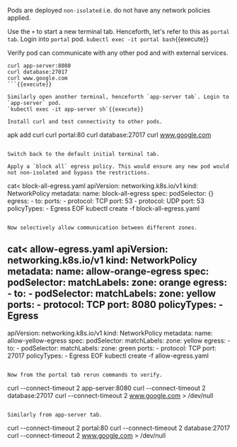 
Pods are deployed `non-isolated` i.e. do not have any network policies applied.

Use the `+` to start a new terminal tab. Henceforth, let's refer to this as `portal tab`. Login into `portal` pod.
`kubectl exec -it portal bash`{{execute}}

Verify pod can communicate with any other pod and with external services.
```
curl app-server:8080
curl database:27017
curl www.google.com
```{{execute}}

Similarly open another terminal, henceforth `app-server tab`. Login to `app-server` pod.
`kubectl exec -it app-server sh`{{execute}}

Install curl and test connectivity to other pods.
```
apk add curl
curl portal:80
curl database:27017
curl www.google.com
```{{execute}}

Switch back to the default initial terminal tab.

Apply a `block all` egress policy. This would ensure any new pod would not non-isolated and bypass the restrictions.
```
cat<<EOF > block-all-egress.yaml
apiVersion: networking.k8s.io/v1
kind: NetworkPolicy
metadata:
  name: block-all-egress
spec:
  podSelector: {}
  egress:
    - to:
      ports:
        - protocol: TCP
          port: 53
        - protocol: UDP
          port: 53
  policyTypes:
    - Egress
EOF
kubectl create -f block-all-egress.yaml
```{{execute}}

Now selectively allow communication between different zones.
```
cat<<EOF > allow-egress.yaml
apiVersion: networking.k8s.io/v1
kind: NetworkPolicy
metadata:
  name: allow-orange-egress
spec:
  podSelector:
    matchLabels:
      zone: orange
  egress:
    - to:
        - podSelector:
            matchLabels:
              zone: yellow
      ports:
        - protocol: TCP
          port: 8080
  policyTypes:
    - Egress
---
apiVersion: networking.k8s.io/v1
kind: NetworkPolicy
metadata:
  name: allow-yellow-egress
spec:
  podSelector:
    matchLabels:
      zone: yellow
  egress:
    - to:
        - podSelector:
            matchLabels:
              zone: green
      ports:
        - protocol: TCP
          port: 27017
  policyTypes:
    - Egress
EOF
kubectl create -f allow-egress.yaml
```{{execute}}

Now from the portal tab rerun commands to verify.
```
curl --connect-timeout 2 app-server:8080
curl --connect-timeout 2 database:27017
curl --connect-timeout 2 www.google.com > /dev/null
```{{execute}}

Similarly from app-server tab.
```
curl --connect-timeout 2 portal:80
curl --connect-timeout 2 database:27017
curl --connect-timeout 2 www.google.com > /dev/null
```{{execute}}
